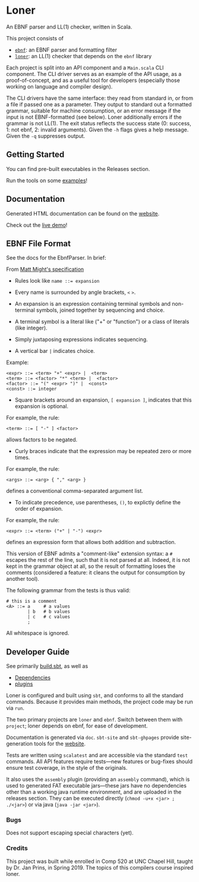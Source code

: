 # Loner

An EBNF parser and LL(1) checker, written in Scala.

This project consists of

  - [`ebnf`](./ebnf/src/): an EBNF parser and formatting filter
  - [`loner`](./src/): an LL(1) checker that depends on the
    `ebnf` library

Each project is split into an API component and a `Main.scala` CLI component.
The CLI driver serves as an example of the API usage, as a proof-of-concept,
and as a useful tool for developers (especially those working on language and
compiler design).

The CLI drivers have the same interface: they read from standard in, or from a
file if passed one as a parameter. They output to standard out a formatted
grammar, suitable for machine consumption, or an error message if the input is
not EBNF-formatted (see below). Loner additionally errors if the grammar is not
LL(1). The exit status reflects the success state (0: success, 1: not ebnf, 2:
invalid arguments). Given the `-h` flags gives a help message. Given the `-q`
suppresses output.

## Getting Started

You can find pre-built executables in the Releases section.

Run the tools on some [examples](./examples)!

## Documentation

Generated HTML documentation can be found on the [website][site].

Check out the [live demo][demo]!

## EBNF File Format

See the docs for the EbnfParser. In brief:

From [Matt Might's specification](http://matt.might.net/articles/grammars-bnf-ebnf/)

 - Rules look like `name ::= expansion`

 - Every name is surrounded by angle brackets, `<` `>`.

 - An expansion is an expression containing terminal symbols and non-terminal
   symbols, joined together by sequencing and choice.

 - A terminal symbol is a literal like ("+" or "function") or a class of
   literals (like integer).

 - Simply juxtaposing expressions indicates sequencing.

 - A vertical bar `|` indicates choice.

Example:
```
<expr> ::= <term> "+" <expr> |  <term>
<term> ::= <factor> "*" <term> |  <factor>
<factor> ::= "(" <expr> ")" |  <const>
<const> ::= integer
```

 - Square brackets around an expansion, `[ expansion ]`, indicates that this
   expansion is optional.

For example, the rule:
```
<term> ::= [ "-" ] <factor>
```
allows factors to be negated.

 - Curly braces indicate that the expression may be repeated zero or more times.

For example, the rule:
```
<args> ::= <arg> { "," <arg> }
```
defines a conventional comma-separated argument list.

 - To indicate precedence, use parentheses, `()`, to explictly define the order
   of expansion.

For example, the rule:
```
<expr> ::= <term> ("+" | "-") <expr>
```
defines an expression form that allows both addition and subtraction.

This version of EBNF admits a "comment-like" extension syntax: a `#` escapes
the rest of the line, such that it is not parsed at all. Indeed, it is not
kept in the grammar object at all, so the result of formatting loses the
comments (considered a feature: it cleans the output for consumption by
another tool).

The following grammar from the tests is thus valid:
```
# this is a comment
<A> ::= a     # a values
        | b   # b values
        | c   # c values
        ;
```

All whitespace is ignored.

## Developer Guide

See primarily [build.sbt](./build.sbt), as well as

  - [Dependencies](./project/Dependencies.scala)
  - [plugins](./project/plugins.sbt)

Loner is configured and built using `sbt`, and conforms to all the standard
commands. Because it provides main methods, the project code may be run via
`run`.

The two primary projects are `loner` and `ebnf`. Switch between them with
`project`; loner depends on ebnf, for ease of development.

Documentation is generated via `doc`. `sbt-site` and `sbt-ghpages` provide
site-generation tools for the [website][site].

Tests are written using `scalatest` and are accessible via the standard `test`
commands. All API features require tests—new features or bug-fixes should ensure
test coverage, in the style of the originals.

It also uses the `assembly` plugin (providing an `assembly` command), which is
used to generated FAT executable jars—these jars have no dependencies other than
a working java runtime environment, and are uploaded in the releases section.
They can be executed directly (`chmod -u+x <jar> ; ./<jar>`) or via java (`java
-jar <jar>`).

### Bugs

Does not support escaping special characters (yet).

### Credits

This project was built while enrolled in Comp 520 at UNC Chapel Hill, taught by
Dr. Jan Prins, in Spring 2019. The topics of this compilers course inspired
loner.

[site]: https://benknoble.github.io/loner/
[demo]: https://benknoble.github.io/loner/demo.html
